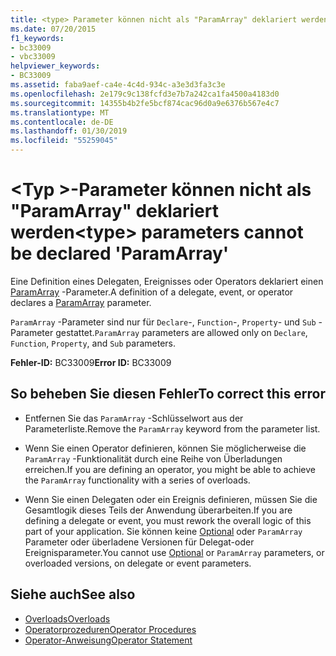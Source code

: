 ```yaml
---
title: <type> Parameter können nicht als "ParamArray" deklariert werden
ms.date: 07/20/2015
f1_keywords:
- bc33009
- vbc33009
helpviewer_keywords:
- BC33009
ms.assetid: faba9aef-ca4e-4c4d-934c-a3e3d3fa3c3e
ms.openlocfilehash: 2e179c9c138fcfd3e7b7a242ca1fa4500a4183d0
ms.sourcegitcommit: 14355b4b2fe5bcf874cac96d0a9e6376b567e4c7
ms.translationtype: MT
ms.contentlocale: de-DE
ms.lasthandoff: 01/30/2019
ms.locfileid: "55259045"
---
```

# <a name="type-parameters-cannot-be-declared-paramarray"></a><span data-ttu-id="d49f2-102">\<Typ >-Parameter können nicht als "ParamArray" deklariert werden</span><span class="sxs-lookup"><span data-stu-id="d49f2-102">\<type> parameters cannot be declared 'ParamArray'</span></span>
<span data-ttu-id="d49f2-103">Eine Definition eines Delegaten, Ereignisses oder Operators deklariert einen [ParamArray](../../visual-basic/language-reference/modifiers/paramarray.md) -Parameter.</span><span class="sxs-lookup"><span data-stu-id="d49f2-103">A definition of a delegate, event, or operator declares a [ParamArray](../../visual-basic/language-reference/modifiers/paramarray.md) parameter.</span></span>  
  
 <span data-ttu-id="d49f2-104">`ParamArray` -Parameter sind nur für `Declare`-, `Function`-, `Property`- und `Sub` -Parameter gestattet.</span><span class="sxs-lookup"><span data-stu-id="d49f2-104">`ParamArray` parameters are allowed only on `Declare`, `Function`, `Property`, and `Sub` parameters.</span></span>  
  
 <span data-ttu-id="d49f2-105">**Fehler-ID:** BC33009</span><span class="sxs-lookup"><span data-stu-id="d49f2-105">**Error ID:** BC33009</span></span>  
  
## <a name="to-correct-this-error"></a><span data-ttu-id="d49f2-106">So beheben Sie diesen Fehler</span><span class="sxs-lookup"><span data-stu-id="d49f2-106">To correct this error</span></span>  
  
-   <span data-ttu-id="d49f2-107">Entfernen Sie das `ParamArray` -Schlüsselwort aus der Parameterliste.</span><span class="sxs-lookup"><span data-stu-id="d49f2-107">Remove the `ParamArray` keyword from the parameter list.</span></span>  
  
-   <span data-ttu-id="d49f2-108">Wenn Sie einen Operator definieren, können Sie möglicherweise die `ParamArray` -Funktionalität durch eine Reihe von Überladungen erreichen.</span><span class="sxs-lookup"><span data-stu-id="d49f2-108">If you are defining an operator, you might be able to achieve the `ParamArray` functionality with a series of overloads.</span></span>  
  
-   <span data-ttu-id="d49f2-109">Wenn Sie einen Delegaten oder ein Ereignis definieren, müssen Sie die Gesamtlogik dieses Teils der Anwendung überarbeiten.</span><span class="sxs-lookup"><span data-stu-id="d49f2-109">If you are defining a delegate or event, you must rework the overall logic of this part of your application.</span></span> <span data-ttu-id="d49f2-110">Sie können keine [Optional](../../visual-basic/language-reference/modifiers/optional.md) oder `ParamArray` Parameter oder überladene Versionen für Delegat-oder Ereignisparameter.</span><span class="sxs-lookup"><span data-stu-id="d49f2-110">You cannot use [Optional](../../visual-basic/language-reference/modifiers/optional.md) or `ParamArray` parameters, or overloaded versions, on delegate or event parameters.</span></span>  
  
## <a name="see-also"></a><span data-ttu-id="d49f2-111">Siehe auch</span><span class="sxs-lookup"><span data-stu-id="d49f2-111">See also</span></span>
- [<span data-ttu-id="d49f2-112">Overloads</span><span class="sxs-lookup"><span data-stu-id="d49f2-112">Overloads</span></span>](../../visual-basic/language-reference/modifiers/overloads.md)
- [<span data-ttu-id="d49f2-113">Operatorprozeduren</span><span class="sxs-lookup"><span data-stu-id="d49f2-113">Operator Procedures</span></span>](../../visual-basic/programming-guide/language-features/procedures/operator-procedures.md)
- [<span data-ttu-id="d49f2-114">Operator-Anweisung</span><span class="sxs-lookup"><span data-stu-id="d49f2-114">Operator Statement</span></span>](../../visual-basic/language-reference/statements/operator-statement.md)
